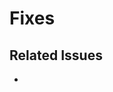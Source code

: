 # Fixes

<!--Please provide a short description of what your change does.-->

## Related Issues

- <!--Link to issues fixed-->
